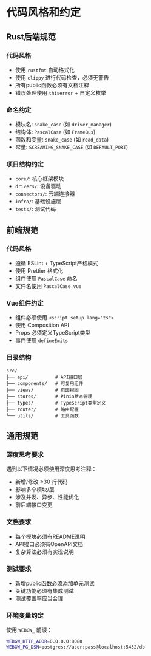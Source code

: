 # 代码风格和约定

## Rust后端规范

### 代码风格
- 使用 `rustfmt` 自动格式化
- 使用 `clippy` 进行代码检查，必须无警告
- 所有public函数必须有文档注释
- 错误处理使用 `thiserror` + 自定义枚举

### 命名约定
- 模块名: `snake_case` (如 `driver_manager`)
- 结构体: `PascalCase` (如 `FrameBus`)
- 函数和变量: `snake_case` (如 `read_data`)
- 常量: `SCREAMING_SNAKE_CASE` (如 `DEFAULT_PORT`)

### 项目结构约定
- `core/`: 核心框架模块
- `drivers/`: 设备驱动
- `connectors/`: 云端连接器
- `infra/`: 基础设施层
- `tests/`: 测试代码

## 前端规范

### 代码风格
- 遵循 ESLint + TypeScript严格模式
- 使用 Prettier 格式化
- 组件使用 `PascalCase` 命名
- 文件名使用 `PascalCase.vue`

### Vue组件约定
- 组件必须使用 `<script setup lang="ts">`
- 使用 Composition API
- Props 必须定义TypeScript类型
- 事件使用 `defineEmits`

### 目录结构
```
src/
├── api/          # API接口层
├── components/   # 可复用组件
├── views/        # 页面视图
├── stores/       # Pinia状态管理
├── types/        # TypeScript类型定义
├── router/       # 路由配置
└── utils/        # 工具函数
```

## 通用规范

### 深度思考要求
遇到以下情况必须使用深度思考注释：
- 新增/修改 ≥30 行代码
- 影响多个模块/层
- 涉及并发、异步、性能优化
- 前后端接口变更

### 文档要求
- 每个模块必须有README说明
- API接口必须有OpenAPI文档
- 复杂算法必须有实现说明

### 测试要求
- 新增public函数必须添加单元测试
- 关键功能必须有集成测试
- 测试覆盖率应当合理

### 环境变量约定
使用 `WEBGW_` 前缀：
```bash
WEBGW_HTTP_ADDR=0.0.0.0:8080
WEBGW_PG_DSN=postgres://user:pass@localhost:5432/db
```